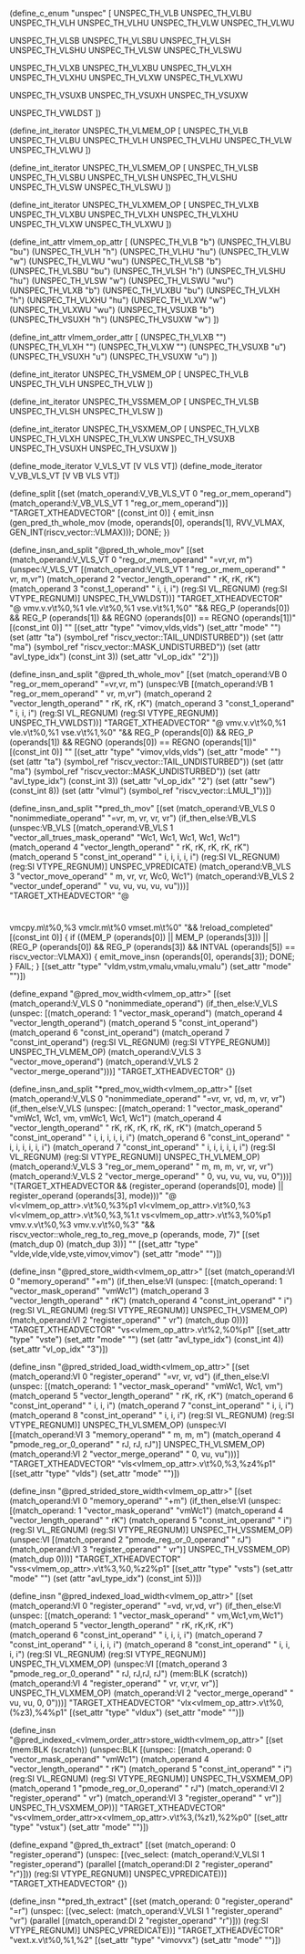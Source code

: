 (define_c_enum "unspec" [
  UNSPEC_TH_VLB
  UNSPEC_TH_VLBU
  UNSPEC_TH_VLH
  UNSPEC_TH_VLHU
  UNSPEC_TH_VLW
  UNSPEC_TH_VLWU

  UNSPEC_TH_VLSB
  UNSPEC_TH_VLSBU
  UNSPEC_TH_VLSH
  UNSPEC_TH_VLSHU
  UNSPEC_TH_VLSW
  UNSPEC_TH_VLSWU

  UNSPEC_TH_VLXB
  UNSPEC_TH_VLXBU
  UNSPEC_TH_VLXH
  UNSPEC_TH_VLXHU
  UNSPEC_TH_VLXW
  UNSPEC_TH_VLXWU

  UNSPEC_TH_VSUXB
  UNSPEC_TH_VSUXH
  UNSPEC_TH_VSUXW

  UNSPEC_TH_VWLDST
])

(define_int_iterator UNSPEC_TH_VLMEM_OP [
  UNSPEC_TH_VLB UNSPEC_TH_VLBU
  UNSPEC_TH_VLH UNSPEC_TH_VLHU
  UNSPEC_TH_VLW UNSPEC_TH_VLWU
])

(define_int_iterator UNSPEC_TH_VLSMEM_OP [
  UNSPEC_TH_VLSB UNSPEC_TH_VLSBU
  UNSPEC_TH_VLSH UNSPEC_TH_VLSHU
  UNSPEC_TH_VLSW UNSPEC_TH_VLSWU
])

(define_int_iterator UNSPEC_TH_VLXMEM_OP [
  UNSPEC_TH_VLXB UNSPEC_TH_VLXBU
  UNSPEC_TH_VLXH UNSPEC_TH_VLXHU
  UNSPEC_TH_VLXW UNSPEC_TH_VLXWU
])

(define_int_attr vlmem_op_attr [
  (UNSPEC_TH_VLB "b") (UNSPEC_TH_VLBU "bu")
  (UNSPEC_TH_VLH "h") (UNSPEC_TH_VLHU "hu")
  (UNSPEC_TH_VLW "w") (UNSPEC_TH_VLWU "wu")
  (UNSPEC_TH_VLSB "b") (UNSPEC_TH_VLSBU "bu")
  (UNSPEC_TH_VLSH "h") (UNSPEC_TH_VLSHU "hu")
  (UNSPEC_TH_VLSW "w") (UNSPEC_TH_VLSWU "wu")
  (UNSPEC_TH_VLXB "b") (UNSPEC_TH_VLXBU "bu")
  (UNSPEC_TH_VLXH "h") (UNSPEC_TH_VLXHU "hu")
  (UNSPEC_TH_VLXW "w") (UNSPEC_TH_VLXWU "wu")
  (UNSPEC_TH_VSUXB "b")
  (UNSPEC_TH_VSUXH "h")
  (UNSPEC_TH_VSUXW "w")
])

(define_int_attr vlmem_order_attr [
  (UNSPEC_TH_VLXB "")
  (UNSPEC_TH_VLXH "")
  (UNSPEC_TH_VLXW "")
  (UNSPEC_TH_VSUXB "u")
  (UNSPEC_TH_VSUXH "u")
  (UNSPEC_TH_VSUXW "u")
])

(define_int_iterator UNSPEC_TH_VSMEM_OP [
  UNSPEC_TH_VLB
  UNSPEC_TH_VLH
  UNSPEC_TH_VLW
])

(define_int_iterator UNSPEC_TH_VSSMEM_OP [
  UNSPEC_TH_VLSB
  UNSPEC_TH_VLSH
  UNSPEC_TH_VLSW
])

(define_int_iterator UNSPEC_TH_VSXMEM_OP [
  UNSPEC_TH_VLXB
  UNSPEC_TH_VLXH
  UNSPEC_TH_VLXW
  UNSPEC_TH_VSUXB
  UNSPEC_TH_VSUXH
  UNSPEC_TH_VSUXW
])

(define_mode_iterator V_VLS_VT [V VLS VT])
(define_mode_iterator V_VB_VLS_VT [V VB VLS VT])

(define_split
  [(set (match_operand:V_VB_VLS_VT 0 "reg_or_mem_operand")
	(match_operand:V_VB_VLS_VT 1 "reg_or_mem_operand"))]
  "TARGET_XTHEADVECTOR"
  [(const_int 0)]
  {
    emit_insn (gen_pred_th_whole_mov (<MODE>mode, operands[0], operands[1],
				      RVV_VLMAX, GEN_INT(riscv_vector::VLMAX)));
    DONE;
  })

(define_insn_and_split "@pred_th_whole_mov<mode>"
  [(set (match_operand:V_VLS_VT 0 "reg_or_mem_operand"  "=vr,vr, m")
	(unspec:V_VLS_VT
	  [(match_operand:V_VLS_VT 1 "reg_or_mem_operand" " vr, m,vr")
	   (match_operand 2 "vector_length_operand"   " rK, rK, rK")
	   (match_operand 3 "const_1_operand"         "  i, i, i")
	   (reg:SI VL_REGNUM)
	   (reg:SI VTYPE_REGNUM)]
	UNSPEC_TH_VWLDST))]
  "TARGET_XTHEADVECTOR"
  "@
   vmv.v.v\t%0,%1
   vle.v\t%0,%1
   vse.v\t%1,%0"
  "&& REG_P (operands[0]) && REG_P (operands[1])
   && REGNO (operands[0]) == REGNO (operands[1])"
  [(const_int 0)]
  ""
  [(set_attr "type" "vimov,vlds,vlds")
   (set_attr "mode" "<MODE>")
   (set (attr "ta") (symbol_ref "riscv_vector::TAIL_UNDISTURBED"))
   (set (attr "ma") (symbol_ref "riscv_vector::MASK_UNDISTURBED"))
   (set (attr "avl_type_idx") (const_int 3))
   (set_attr "vl_op_idx" "2")])

(define_insn_and_split "@pred_th_whole_mov<mode>"
  [(set (match_operand:VB 0 "reg_or_mem_operand"  "=vr,vr, m")
	(unspec:VB
	  [(match_operand:VB 1 "reg_or_mem_operand" " vr, m,vr")
	   (match_operand 2 "vector_length_operand"   " rK, rK, rK")
	   (match_operand 3 "const_1_operand"         "  i, i, i")
	   (reg:SI VL_REGNUM)
	   (reg:SI VTYPE_REGNUM)]
	UNSPEC_TH_VWLDST))]
  "TARGET_XTHEADVECTOR"
  "@
   vmv.v.v\t%0,%1
   vle.v\t%0,%1
   vse.v\t%1,%0"
  "&& REG_P (operands[0]) && REG_P (operands[1])
   && REGNO (operands[0]) == REGNO (operands[1])"
  [(const_int 0)]
  ""
  [(set_attr "type" "vimov,vlds,vlds")
   (set_attr "mode" "<MODE>")
   (set (attr "ta") (symbol_ref "riscv_vector::TAIL_UNDISTURBED"))
   (set (attr "ma") (symbol_ref "riscv_vector::MASK_UNDISTURBED"))
   (set (attr "avl_type_idx") (const_int 3))
   (set_attr "vl_op_idx" "2")
   (set (attr "sew") (const_int 8))
   (set (attr "vlmul") (symbol_ref "riscv_vector::LMUL_1"))])

(define_insn_and_split "*pred_th_mov<mode>"
  [(set (match_operand:VB_VLS 0 "nonimmediate_operand"               "=vr,   m,  vr,  vr,  vr")
	(if_then_else:VB_VLS
	  (unspec:VB_VLS
	    [(match_operand:VB_VLS 1 "vector_all_trues_mask_operand" "Wc1, Wc1, Wc1, Wc1, Wc1")
	     (match_operand 4 "vector_length_operand"            " rK,  rK,  rK,  rK,  rK")
	     (match_operand 5 "const_int_operand"                "  i,   i,   i,   i,   i")
	     (reg:SI VL_REGNUM)
	     (reg:SI VTYPE_REGNUM)] UNSPEC_VPREDICATE)
	  (match_operand:VB_VLS 3 "vector_move_operand"              "  m,  vr,  vr, Wc0, Wc1")
	  (match_operand:VB_VLS 2 "vector_undef_operand"             " vu,  vu,  vu,  vu,  vu")))]
  "TARGET_XTHEADVECTOR"
  "@
   #
   #
   vmcpy.m\t%0,%3
   vmclr.m\t%0
   vmset.m\t%0"
  "&& !reload_completed"
  [(const_int 0)]
  {
    if ((MEM_P (operands[0]) || MEM_P (operands[3]))
        || (REG_P (operands[0]) && REG_P (operands[3])
	    && INTVAL (operands[5]) == riscv_vector::VLMAX))
      {
	emit_move_insn (operands[0], operands[3]);
	DONE;
      }
    FAIL;
  }
  [(set_attr "type" "vldm,vstm,vmalu,vmalu,vmalu")
   (set_attr "mode" "<MODE>")])

(define_expand "@pred_mov_width<vlmem_op_attr><mode>"
  [(set (match_operand:V_VLS 0 "nonimmediate_operand")
    (if_then_else:V_VLS
      (unspec:<VM>
	[(match_operand:<VM> 1 "vector_mask_operand")
	 (match_operand 4 "vector_length_operand")
	 (match_operand 5 "const_int_operand")
	 (match_operand 6 "const_int_operand")
	 (match_operand 7 "const_int_operand")
	 (reg:SI VL_REGNUM)
	 (reg:SI VTYPE_REGNUM)] UNSPEC_TH_VLMEM_OP)
      (match_operand:V_VLS 3 "vector_move_operand")
      (match_operand:V_VLS 2 "vector_merge_operand")))]
  "TARGET_XTHEADVECTOR"
  {})

(define_insn_and_split "*pred_mov_width<vlmem_op_attr><mode>"
  [(set (match_operand:V_VLS 0 "nonimmediate_operand"	    "=vr,    vr,    vd,     m,    vr,    vr")
    (if_then_else:V_VLS
      (unspec:<VM>
	[(match_operand:<VM> 1 "vector_mask_operand"	   "vmWc1,   Wc1,    vm, vmWc1,   Wc1,   Wc1")
	 (match_operand 4 "vector_length_operand"	      "   rK,    rK,    rK,    rK,    rK,    rK")
	 (match_operand 5 "const_int_operand"		  "    i,     i,     i,     i,     i,     i")
	 (match_operand 6 "const_int_operand"		  "    i,     i,     i,     i,     i,     i")
	 (match_operand 7 "const_int_operand"		  "    i,     i,     i,     i,     i,     i")
	 (reg:SI VL_REGNUM)
	 (reg:SI VTYPE_REGNUM)] UNSPEC_TH_VLMEM_OP)
      (match_operand:V_VLS 3 "reg_or_mem_operand"	      "    m,     m,     m,    vr,    vr,    vr")
      (match_operand:V_VLS 2 "vector_merge_operand"	    "    0,    vu,    vu,    vu,    vu,     0")))]
  "(TARGET_XTHEADVECTOR
    && (register_operand (operands[0], <MODE>mode)
	|| register_operand (operands[3], <MODE>mode)))"
  "@
   vl<vlmem_op_attr>.v\t%0,%3%p1
   vl<vlmem_op_attr>.v\t%0,%3
   vl<vlmem_op_attr>.v\t%0,%3,%1.t
   vs<vlmem_op_attr>.v\t%3,%0%p1
   vmv.v.v\t%0,%3
   vmv.v.v\t%0,%3"
  "&& riscv_vector::whole_reg_to_reg_move_p (operands, <MODE>mode, 7)"
  [(set (match_dup 0) (match_dup 3))]
  ""
  [(set_attr "type" "vlde,vlde,vlde,vste,vimov,vimov")
   (set_attr "mode" "<MODE>")])

(define_insn "@pred_store_width<vlmem_op_attr><mode>"
  [(set (match_operand:VI 0 "memory_operand"		 "+m")
	(if_then_else:VI
	  (unspec:<VM>
	    [(match_operand:<VM> 1 "vector_mask_operand" "vmWc1")
	     (match_operand 3 "vector_length_operand"    "   rK")
	     (match_operand 4 "const_int_operand"	"    i")
	     (reg:SI VL_REGNUM)
	     (reg:SI VTYPE_REGNUM)] UNSPEC_TH_VSMEM_OP)
	  (match_operand:VI 2 "register_operand"	 "    vr")
	  (match_dup 0)))]
  "TARGET_XTHEADVECTOR"
  "vs<vlmem_op_attr>.v\t%2,%0%p1"
  [(set_attr "type" "vste")
   (set_attr "mode" "<MODE>")
   (set (attr "avl_type_idx") (const_int 4))
   (set_attr "vl_op_idx" "3")])

(define_insn "@pred_strided_load_width<vlmem_op_attr><mode>"
  [(set (match_operand:VI 0 "register_operand"	      "=vr,    vr,    vd")
	(if_then_else:VI
	  (unspec:<VM>
	    [(match_operand:<VM> 1 "vector_mask_operand" "vmWc1,   Wc1,    vm")
	     (match_operand 5 "vector_length_operand"    "   rK,    rK,    rK")
	     (match_operand 6 "const_int_operand"	"    i,     i,     i")
	     (match_operand 7 "const_int_operand"	"    i,     i,     i")
	     (match_operand 8 "const_int_operand"	"    i,     i,     i")
	     (reg:SI VL_REGNUM)
	     (reg:SI VTYPE_REGNUM)] UNSPEC_TH_VLSMEM_OP)
	  (unspec:VI
	    [(match_operand:VI 3 "memory_operand"	 "    m,     m,     m")
	     (match_operand 4 "pmode_reg_or_0_operand"   "   rJ,    rJ,    rJ")] UNSPEC_TH_VLSMEM_OP)
	  (match_operand:VI 2 "vector_merge_operand"      "    0,    vu,    vu")))]
  "TARGET_XTHEADVECTOR"
  "vls<vlmem_op_attr>.v\t%0,%3,%z4%p1"
  [(set_attr "type" "vlds")
   (set_attr "mode" "<MODE>")])

(define_insn "@pred_strided_store_width<vlmem_op_attr><mode>"
  [(set (match_operand:VI 0 "memory_operand"		 "+m")
	(if_then_else:VI
	  (unspec:<VM>
	    [(match_operand:<VM> 1 "vector_mask_operand" "vmWc1")
	     (match_operand 4 "vector_length_operand"    "   rK")
	     (match_operand 5 "const_int_operand"	"    i")
	     (reg:SI VL_REGNUM)
	     (reg:SI VTYPE_REGNUM)] UNSPEC_TH_VSSMEM_OP)
	  (unspec:VI
	    [(match_operand 2 "pmode_reg_or_0_operand"   "   rJ")
	     (match_operand:VI 3 "register_operand"       "   vr")] UNSPEC_TH_VSSMEM_OP)
	  (match_dup 0)))]
  "TARGET_XTHEADVECTOR"
  "vss<vlmem_op_attr>.v\t%3,%0,%z2%p1"
  [(set_attr "type" "vsts")
   (set_attr "mode" "<MODE>")
   (set (attr "avl_type_idx") (const_int 5))])

(define_insn "@pred_indexed_load_width<vlmem_op_attr><mode>"
  [(set (match_operand:VI 0 "register_operand"	     "=vd, vr,vd, vr")
	(if_then_else:VI
	  (unspec:<VM>
	    [(match_operand:<VM> 1 "vector_mask_operand"  " vm,Wc1,vm,Wc1")
	     (match_operand 5 "vector_length_operand"     " rK, rK,rK, rK")
	     (match_operand 6 "const_int_operand"	 "  i,  i, i,  i")
	     (match_operand 7 "const_int_operand"	 "  i,  i, i,  i")
	     (match_operand 8 "const_int_operand"	 "  i,  i, i,  i")
	     (reg:SI VL_REGNUM)
	     (reg:SI VTYPE_REGNUM)] UNSPEC_TH_VLXMEM_OP)
	  (unspec:VI
	    [(match_operand 3 "pmode_reg_or_0_operand"    " rJ, rJ,rJ, rJ")
	     (mem:BLK (scratch))
	     (match_operand:VI 4 "register_operand" " vr, vr,vr, vr")] UNSPEC_TH_VLXMEM_OP)
	  (match_operand:VI 2 "vector_merge_operand"       " vu, vu, 0,  0")))]
  "TARGET_XTHEADVECTOR"
  "vlx<vlmem_op_attr>.v\t%0,(%z3),%4%p1"
  [(set_attr "type" "vldux")
   (set_attr "mode" "<MODE>")])

(define_insn "@pred_indexed_<vlmem_order_attr>store_width<vlmem_op_attr><mode>"
  [(set (mem:BLK (scratch))
	(unspec:BLK
	  [(unspec:<VM>
	    [(match_operand:<VM> 0 "vector_mask_operand" "vmWc1")
	     (match_operand 4 "vector_length_operand"    "   rK")
	     (match_operand 5 "const_int_operand"	"    i")
	     (reg:SI VL_REGNUM)
	     (reg:SI VTYPE_REGNUM)] UNSPEC_TH_VSXMEM_OP)
	   (match_operand 1 "pmode_reg_or_0_operand"      "  rJ")
	   (match_operand:VI 2 "register_operand" "  vr")
	   (match_operand:VI 3 "register_operand"  "  vr")] UNSPEC_TH_VSXMEM_OP))]
  "TARGET_XTHEADVECTOR"
  "vs<vlmem_order_attr>x<vlmem_op_attr>.v\t%3,(%z1),%2%p0"
  [(set_attr "type" "vstux")
   (set_attr "mode" "<MODE>")])

(define_expand "@pred_th_extract<mode>"
  [(set (match_operand:<VEL> 0 "register_operand")
	(unspec:<VEL>
	  [(vec_select:<VEL>
	     (match_operand:V_VLSI 1 "register_operand")
	     (parallel [(match_operand:DI 2 "register_operand" "r")]))
	   (reg:SI VTYPE_REGNUM)] UNSPEC_VPREDICATE))]
  "TARGET_XTHEADVECTOR"
{})

(define_insn "*pred_th_extract<mode>"
  [(set (match_operand:<VEL> 0 "register_operand"   "=r")
  (unspec:<VEL>
    [(vec_select:<VEL>
       (match_operand:V_VLSI 1 "register_operand" "vr")
       (parallel [(match_operand:DI 2 "register_operand" "r")]))
     (reg:SI VTYPE_REGNUM)] UNSPEC_VPREDICATE))]
  "TARGET_XTHEADVECTOR"
  "vext.x.v\t%0,%1,%2"
  [(set_attr "type" "vimovvx")
   (set_attr "mode" "<MODE>")])
